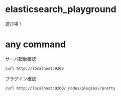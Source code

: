# elasticsearch_playground
遊び場！

# any command

サーバ起動確認
```sh
curl http://localhost:9200
```

プラグイン確認
```sh
curl http://localhost:9200/_nodes/plugins\?pretty
```
